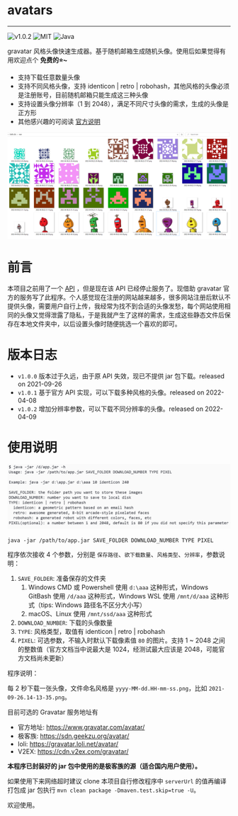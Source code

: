 # avatars

---
![v1.0.2](https://img.shields.io/github/downloads/hellodk34/avatars/v1.0.2/total) ![MIT](https://img.shields.io/github/license/hellodk34/avatars) ![Java](https://img.shields.io/badge/language-Java-green)

gravatar 风格头像快速生成器。基于随机邮箱生成随机头像。使用后如果觉得有用欢迎点个 **免费的⭐️️~**

- 支持下载任意数量头像
- 支持不同风格头像，支持 identicon | retro | robohash，其他风格的头像必须是注册账号，目前随机邮箱只能生成这三种头像
- 支持设置头像分辨率（1 到 2048），满足不同尺寸头像的需求，生成的头像是正方形
- 其他感兴趣的可阅读 [官方说明](https://en.gravatar.com/site/implement/images/)

![20220409223739](./screenshots/1.png)

# 前言

本项目之前用了一个 [API](https://api.prodless.com/avatar.png) ，但是现在该 API 已经停止服务了。现借助 gravatar 官方的服务写了此程序。个人感觉现在注册的网站越来越多，很多网站注册后默认不提供头像，需要用户自行上传，我经常为找不到合适的头像发愁，每个网站使用相同的头像又觉得泄露了隐私，于是我就产生了这样的需求，生成这些静态文件后保存在本地文件夹中，以后设置头像时随便挑选一个喜欢的即可。

# 版本日志

- `v1.0.0` 版本过于久远，由于原 API 失效，现已不提供 jar 包下载。released on 2021-09-26
- `v1.0.1` 基于官方 API 实现，可以下载多种风格的头像。released on 2022-04-08
- `v1.0.2` 增加分辨率参数，可以下载不同分辨率的头像。released on 2022-04-09

# 使用说明

![20220409224058](./screenshots/2.png)

```
java -jar /path/to/app.jar SAVE_FOLDER DOWNLOAD_NUMBER TYPE PIXEL
```

程序依次接收 4 个参数，分别是 `保存路径`、`欲下载数量`、`风格类型`、`分辨率`，参数说明：

1. `SAVE_FOLDER`: 准备保存的文件夹
   1. Windows CMD 或 Powershell 使用 `d:\aaa` 这种形式，Windows GitBash 使用 `/d/aaa` 这种形式，Windows WSL 使用 `/mnt/d/aaa` 这种形式（tips: Windows 路径名不区分大小写）
   2. macOS、Linux 使用 `/mnt/ssd/aaa` 这种形式
2. `DOWNLOAD_NUMBER`: 下载的头像数量
3. `TYPE`: 风格类型，取值有 identicon | retro | robohash
4. `PIXEL`: 可选参数，不输入时默认下载像素值 `80` 的图片。支持 1 ~ 2048 之间的整数值（官方文档当中说最大是 1024，经测试最大应该是 2048，可能官方文档尚未更新）

程序说明：

每 2 秒下载一张头像，文件命名风格是 `yyyy-MM-dd.HH-mm-ss.png`，比如 `2021-09-26.14-13-35.png`。

目前可选的 Gravatar 服务地址有

- 官方地址: https://www.gravatar.com/avatar/
- 极客族: https://sdn.geekzu.org/avatar/
- loli: https://gravatar.loli.net/avatar/
- V2EX: https://cdn.v2ex.com/gravatar/

**本程序已封装好的 jar 包中使用的是极客族的源（适合国内用户使用）。**

如果使用下来网络超时建议 clone 本项目自行修改程序中 `serverUrl` 的值再编译打包成 jar 包执行 `mvn clean package -Dmaven.test.skip=true -U`。

欢迎使用。

